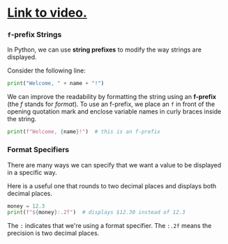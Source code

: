 # [Link to video.](https://www.youtube.com/watch?v=36hVk-jJKCs&list=PLVD25niNi0BlpS2dC7eXz1Rm3lOb9ftaJ)

### `f`-prefix Strings

In Python, we can use **string prefixes** to modify the way strings are displayed.

Consider the following line:

```python
print("Welcome, " + name + "!")
```

We can improve the readability by formatting the string using an **f-prefix** (the *f* stands for *format*). To use an f-prefix, we place an `f` in front of the opening quotation mark and enclose variable names in curly braces inside the string.

```python
print(f"Welcome, {name}!")  # this is an f-prefix
```

### Format Specifiers

There are many ways we can specify that we want a value to be displayed in a specific way. 

Here is a useful one that rounds to two decimal places and displays both decimal places.

```python
money = 12.3
print(f"${money}:.2f")  # displays $12.30 instead of 12.3
```

The `:` indicates that we're using a format specifier. The `:.2f` means the precision is two decimal places.
